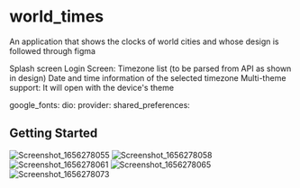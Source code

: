 # world_times

An application that shows the clocks of world cities and whose design is followed through figma


Splash screen
Login Screen: Timezone list (to be parsed from API as shown in design)
Date and time information of the selected timezone
Multi-theme support: It will open with the device's theme

  google_fonts:
  dio:
  provider:
  shared_preferences: 

## Getting Started

![Screenshot_1656278055](https://user-images.githubusercontent.com/98164787/183607576-e0a968d2-dcf7-46de-8e2f-6a85a5b372fa.png)
![Screenshot_1656278058](https://user-images.githubusercontent.com/98164787/183607586-d0085b5b-77e9-4dbe-9c2d-5e273427fa46.png)
![Screenshot_1656278061](https://user-images.githubusercontent.com/98164787/183607588-c92e8a88-b5e0-40f1-b799-d2dc05177f20.png)
![Screenshot_1656278065](https://user-images.githubusercontent.com/98164787/183607594-d251be08-4472-46c7-a8a6-b00609287ad0.png)
![Screenshot_1656278073](https://user-images.githubusercontent.com/98164787/183607595-fe61de2b-68bf-43f2-a18f-bfb37a2cff21.png)

